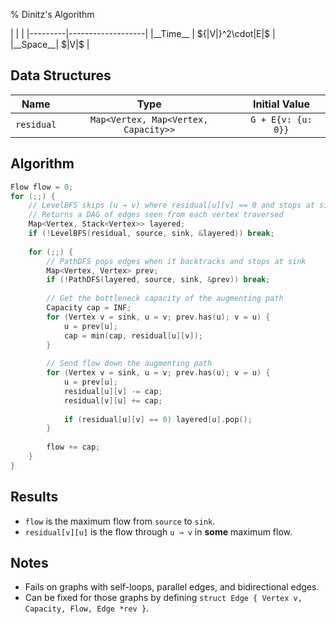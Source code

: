 % Dinitz's Algorithm

<div class="no-stretch">
|         |                   |
|---------|-------------------|
|__Time__ | ${|V|}^2\cdot|E|$ |
|__Space__| $|V|$             |
</div>

## Data Structures
| Name       | Type                                 | Initial Value      |
|:----------:|:------------------------------------:|:------------------:|
| `residual` | `Map<Vertex, Map<Vertex, Capacity>>` | `G + E{v: {u: 0}}` |

## Algorithm
```c++
Flow flow = 0;
for (;;) {
    // LevelBFS skips (u → v) where residual[u][v] == 0 and stops at sink
    // Returns a DAG of edges seen from each vertex traversed
    Map<Vertex, Stack<Vertex>> layered;
    if (!LevelBFS(residual, source, sink, &layered)) break;
    
    for (;;) {
        // PathDFS pops edges when it backtracks and stops at sink
        Map<Vertex, Vertex> prev;
        if (!PathDFS(layered, source, sink, &prev)) break;
        
        // Get the bottleneck capacity of the augmenting path
        Capacity cap = INF;
        for (Vertex v = sink, u = v; prev.has(u); v = u) {
            u = prev[u];
            cap = min(cap, residual[u][v]);
        }
        
        // Send flow down the augmenting path
        for (Vertex v = sink, u = v; prev.has(u); v = u) {
            u = prev[u];
            residual[u][v] -= cap;
            residual[v][u] += cap;
            
            if (residual[u][v] == 0) layered[u].pop();
        }
        
        flow += cap;
    }
}
```

## Results
- `flow` is the maximum flow from `source` to `sink`.
- `residual[v][u]` is the flow through `u → v` in **some** maximum flow.

## Notes
- Fails on graphs with self-loops, parallel edges, and bidirectional edges.
- Can be fixed for those graphs by defining `struct Edge { Vertex v, Capacity, Flow, Edge *rev }`.
